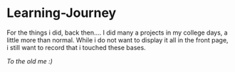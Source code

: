 # Learning-Journey
For the things i did, back then....
I did many a projects in my college days, a little more than normal. While i do not want to display it all in the front page, i still want to record that i touched these bases.

*To the old me :)*

